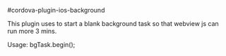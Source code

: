 #cordova-plugin-ios-background

This plugin uses to start a blank background task so that webview js can run more 3 mins.

Usage: bgTask.begin();
